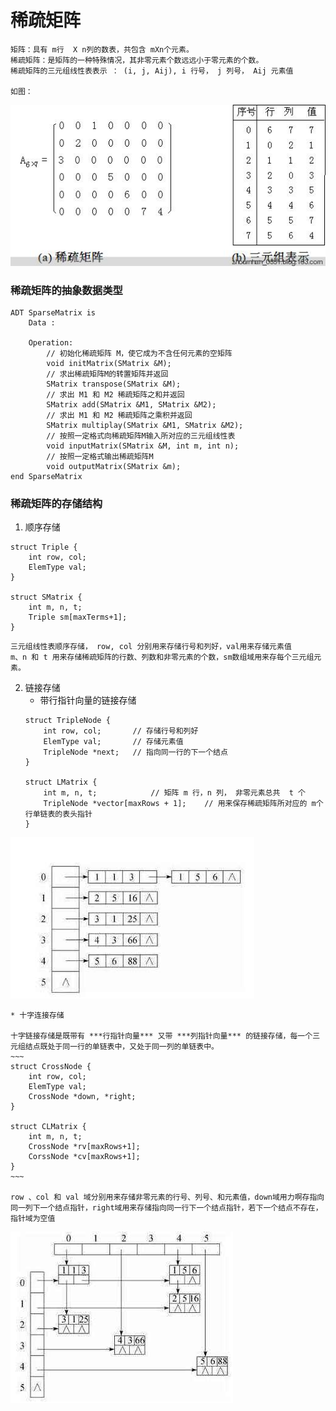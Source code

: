 # 稀疏矩阵

	矩阵：具有 m行  X n列的数表，共包含 mXn个元素。
	稀疏矩阵：是矩阵的一种特殊情况，其非零元素个数远远小于零元素的个数。
	稀疏矩阵的三元组线性表表示 ： (i, j, Aij), i 行号， j 列号， Aij 元素值
	
	如图：
![稀疏矩阵](https://github.com/cikewang/DataStruct/blob/master/Z_Images/05_sparsematrix.jpg)
	

### 稀疏矩阵的抽象数据类型
~~~
ADT SparseMatrix is 
	Data :
	
	Operation:
		// 初始化稀疏矩阵 M，使它成为不含任何元素的空矩阵
		void initMatrix(SMatrix &M);
		// 求出稀疏矩阵M的转置矩阵并返回
		SMatrix transpose(SMatrix &M);
		// 求出 M1 和 M2 稀疏矩阵之和并返回
		SMatrix add(SMatrix &M1, SMatrix &M2);
		// 求出 M1 和 M2 稀疏矩阵之乘积并返回
		SMatrix multiplay(SMatrix &M1, SMatrix &M2);
		// 按照一定格式向稀疏矩阵M输入所对应的三元组线性表
		void inputMatrix(SMatrix &M, int m, int n);
		// 按照一定格式输出稀疏矩阵M
		void outputMatrix(SMatrix &m);
end SparseMatrix
~~~



### 稀疏矩阵的存储结构
1. 顺序存储
~~~
struct Triple {
	int row, col;
	ElemType val;
}

struct SMatrix {
	int m, n, t;
	Triple sm[maxTerms+1];
}
~~~
	三元组线性表顺序存储， row, col 分别用来存储行号和列好，val用来存储元素值
	m、n 和 t 用来存储稀疏矩阵的行数、列数和非零元素的个数，sm数组域用来存每个三元组元素。 
	

2. 链接存储
	* 带行指针向量的链接存储
	~~~
	struct TripleNode {
		int row, col;		// 存储行号和列好
		ElemType val;		// 存储元素值
		TripleNode *next;	// 指向同一行的下一个结点
	}
	
	struct LMatrix {
		int m, n, t;			// 矩阵 m 行，n 列， 非零元素总共  t 个
		TripleNode *vector[maxRows + 1];	// 用来保存稀疏矩阵所对应的 m个行单链表的表头指针
	}
	~~~
	
![带行指针向量的链接存结构](https://github.com/cikewang/DataStruct/blob/master/Z_Images/05_02.jpg)	
	
	
	
	* 十字连接存储
	
	十字链接存储是既带有 ***行指针向量*** 又带 ***列指针向量*** 的链接存储，每一个三元组结点既处于同一行的单链表中，又处于同一列的单链表中。
	~~~
	struct CrossNode {
		int row, col;		
		ElemType val;
		CrossNode *down, *right;
	}
	
	struct CLMatrix {
		int m, n, t;
		CrossNode *rv[maxRows+1];
		CorssNode *cv[maxRows+1];
	}
	~~~
	
	row 、col 和 val 域分别用来存储非零元素的行号、列号、和元素值，down域用力啊存指向同一列下一个结点指针，right域用来存储指向同一行下一个结点指针，若下一个结点不存在，指针域为空值
	
![带行指针向量的链接存结构](https://github.com/cikewang/DataStruct/blob/master/Z_Images/05_03.jpg)	
	
	
	





	